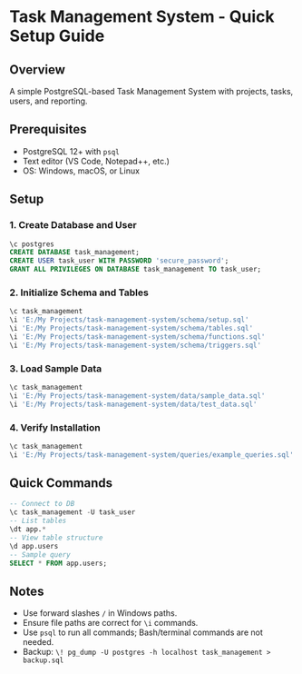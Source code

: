# Task Management System - Quick Setup Guide

## Overview
A simple PostgreSQL-based Task Management System with projects, tasks, users, and reporting.

## Prerequisites
- PostgreSQL 12+ with `psql`
- Text editor (VS Code, Notepad++, etc.)
- OS: Windows, macOS, or Linux

## Setup

### 1. Create Database and User
```sql
\c postgres
CREATE DATABASE task_management;
CREATE USER task_user WITH PASSWORD 'secure_password';
GRANT ALL PRIVILEGES ON DATABASE task_management TO task_user;
```

### 2. Initialize Schema and Tables
```sql
\c task_management
\i 'E:/My Projects/task-management-system/schema/setup.sql'
\i 'E:/My Projects/task-management-system/schema/tables.sql'
\i 'E:/My Projects/task-management-system/schema/functions.sql'
\i 'E:/My Projects/task-management-system/schema/triggers.sql'
```

### 3. Load Sample Data
```sql
\c task_management
\i 'E:/My Projects/task-management-system/data/sample_data.sql'
\i 'E:/My Projects/task-management-system/data/test_data.sql'
```

### 4. Verify Installation
```sql
\c task_management
\i 'E:/My Projects/task-management-system/queries/example_queries.sql'
```

## Quick Commands
```sql
-- Connect to DB
\c task_management -U task_user
-- List tables
\dt app.*
-- View table structure
\d app.users
-- Sample query
SELECT * FROM app.users;
```

## Notes
- Use forward slashes `/` in Windows paths.
- Ensure file paths are correct for `\i` commands.
- Use `psql` to run all commands; Bash/terminal commands are not needed.
- Backup: `\! pg_dump -U postgres -h localhost task_management > backup.sql`
